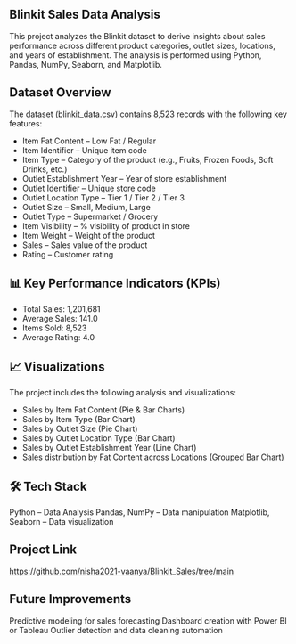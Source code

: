 ## Blinkit Sales Data Analysis
This project analyzes the Blinkit dataset to derive insights about sales performance across different product categories, outlet sizes, locations, and years of establishment. The analysis is performed using Python, Pandas, NumPy, Seaborn, and Matplotlib.

## Dataset Overview
The dataset (blinkit_data.csv) contains 8,523 records with the following key features:

- Item Fat Content – Low Fat / Regular
- Item Identifier – Unique item code
- Item Type – Category of the product (e.g., Fruits, Frozen Foods, Soft Drinks, etc.)
- Outlet Establishment Year – Year of store establishment
- Outlet Identifier – Unique store code
- Outlet Location Type – Tier 1 / Tier 2 / Tier 3
- Outlet Size – Small, Medium, Large
- Outlet Type – Supermarket / Grocery
- Item Visibility – % visibility of product in store
- Item Weight – Weight of the product
- Sales – Sales value of the product
- Rating – Customer rating

## 📊 Key Performance Indicators (KPIs)
  - Total Sales: 1,201,681
 - Average Sales: 141.0
 - Items Sold: 8,523
 - Average Rating: 4.0

## 📈 Visualizations
The project includes the following analysis and visualizations:
- Sales by Item Fat Content (Pie & Bar Charts)
- Sales by Item Type (Bar Chart)
- Sales by Outlet Size (Pie Chart)
- Sales by Outlet Location Type (Bar Chart)
- Sales by Outlet Establishment Year (Line Chart)
- Sales distribution by Fat Content across Locations (Grouped Bar Chart)

## 🛠️ Tech Stack
Python – Data Analysis
Pandas, NumPy – Data manipulation
Matplotlib, Seaborn – Data visualization

## Project Link
https://github.com/nisha2021-vaanya/Blinkit_Sales/tree/main

## Future Improvements
Predictive modeling for sales forecasting
Dashboard creation with Power BI or Tableau
Outlier detection and data cleaning automation
